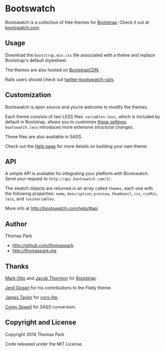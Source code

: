Bootswatch
==========

Bootswatch is a collection of free themes for [Bootstrap](http://getbootstrap.com/). Check it out at [bootswatch.com](http://bootswatch.com).

Usage
-----
Download the `bootstrap.min.css` file associated with a theme and replace Bootstrap's default stylesheet.

The themes are also hosted on [BootstrapCDN](http://www.bootstrapcdn.com/).

Rails users should check out [twitter-bootswatch-rails](https://github.com/scottvrosenthal/twitter-bootswatch-rails).


Customization
------
Bootswatch is open source and you’re welcome to modify the themes.

Each theme consists of two LESS files. `variables.less`, which is included by default in Bootstrap, allows you to customize [these settings](http://getbootstrap.com/customize/#less-variables). `bootswatch.less` introduces more extensive structural changes.

These files are also available in SASS.

Check out the [Help page](http://bootswatch.com/help/) for more details on building your own theme.

API
-----

A simple API is available for integrating your platform with Bootswatch. Send your request to `http://api.bootswatch.com/3/`.

The swatch objects are returned in an array called `themes`, each one with the following properties:  `name`, `description`, `preview`, `thumbnail`, `css`, `cssMin`, `less`, and `lessVariables`.

More info at http://bootswatch.com/help/#api

Author
------
Thomas Park

+ http://github.com/thomaspark
+ http://thomaspark.me

Thanks
------
[Mark Otto](https://github.com/markdotto) and [Jacob Thornton](https://github.com/fat) for [Bootstrap](https://github.com/twitter/bootstrap).

[Jenil Gogari](http://www.jgog.in/) for his contributions to the Flatly theme.

[James Taylor](https://github.com/jostylr) for [cors-lite](https://github.com/jostylr/cors-lite).

[Corey Sewell](https://github.com/cjsewell) for SASS conversion.


Copyright and License
----
Copyright 2014 Thomas Park

Code released under the MIT License.
